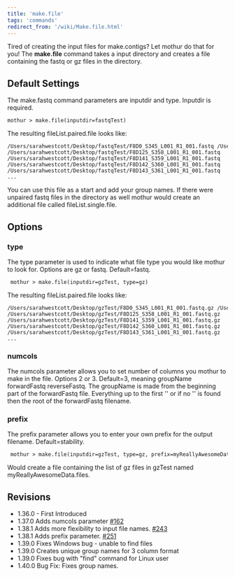 ```yaml
---
title: 'make.file'
tags: 'commands'
redirect_from: '/wiki/Make.file.html'
---
```

Tired of creating the input files for make.contigs? Let mothur do that
for you! The **make.file** command takes a input directory and creates a
file containing the fastq or gz files in the directory.


## Default Settings

The make.fastq command parameters are inputdir and type. Inputdir is
required.

    mothur > make.file(inputdir=fastqTest)

The resulting fileList.paired.file looks like:

    /Users/sarahwestcott/Desktop/fastqTest/F8D0_S345_L001_R1_001.fastq /Users/sarahwestcott/Desktop/fastqTest/F8D0_S345_L001_R2_001.fastq  
    /Users/sarahwestcott/Desktop/fastqTest/F8D125_S358_L001_R1_001.fastq   /Users/sarahwestcott/Desktop/fastqTest/F8D125_S358_L001_R2_001.fastq    
    /Users/sarahwestcott/Desktop/fastqTest/F8D141_S359_L001_R1_001.fastq   /Users/sarahwestcott/Desktop/fastqTest/F8D141_S359_L001_R2_001.fastq    
    /Users/sarahwestcott/Desktop/fastqTest/F8D142_S360_L001_R1_001.fastq   /Users/sarahwestcott/Desktop/fastqTest/F8D142_S360_L001_R2_001.fastq    
    /Users/sarahwestcott/Desktop/fastqTest/F8D143_S361_L001_R1_001.fastq   /Users/sarahwestcott/Desktop/fastqTest/F8D143_S361_L001_R2_001.fastq    
    ...

You can use this file as a start and add your group names. If there were
unpaired fastq files in the directory as well mothur would create an
additional file called fileList.single.file.

## Options

### type

The type parameter is used to indicate what file type you would like
mothur to look for. Options are gz or fastq. Default=fastq.

     mothur > make.file(inputdir=gzTest, type=gz)

The resulting fileList.paired.file looks like:

    /Users/sarahwestcott/Desktop/gzTest/F8D0_S345_L001_R1_001.fastq.gz /Users/sarahwestcott/Desktop/gzTest/F8D0_S345_L001_R2_001.fastq.gz  
    /Users/sarahwestcott/Desktop/gzTest/F8D125_S358_L001_R1_001.fastq.gz   /Users/sarahwestcott/Desktop/gzTest/F8D125_S358_L001_R2_001.fastq.gz    
    /Users/sarahwestcott/Desktop/gzTest/F8D141_S359_L001_R1_001.fastq.gz   /Users/sarahwestcott/Desktop/gzTest/F8D141_S359_L001_R2_001.fastq.gz    
    /Users/sarahwestcott/Desktop/gzTest/F8D142_S360_L001_R1_001.fastq.gz   /Users/sarahwestcott/Desktop/gzTest/F8D142_S360_L001_R2_001.fastq.gz    
    /Users/sarahwestcott/Desktop/gzTest/F8D143_S361_L001_R1_001.fastq.gz   /Users/sarahwestcott/Desktop/gzTest/F8D143_S361_L001_R2_001.fastq.gz    
    ...

### numcols

The numcols parameter allows you to set number of columns you mothur to
make in the file. Options 2 or 3. Default=3, meaning groupName
forwardFastq reverseFastq. The groupName is made from the beginning part
of the forwardFastq file. Everything up to the first '' or if no ''
is found then the root of the forwardFastq filename.

### prefix

The prefix parameter allows you to enter your own prefix for the output
filename. Default=stability.

     mothur > make.file(inputdir=gzTest, type=gz, prefix=myReallyAwesomeData)

Would create a file containing the list of gz files in gzTest named
myReallyAwesomeData.files.

## Revisions

-   1.36.0 - First Introduced
-   1.37.0 Adds numcols parameter
    [\#162](https://github.com/mothur/mothur/issues/162)
-   1.38.1 Adds more flexibility to input file names.
    [\#243](https://github.com/mothur/mothur/issues/243)
-   1.38.1 Adds prefix parameter.
    [\#251](https://github.com/mothur/mothur/issues/251)
-   1.39.0 Fixes Windows bug - unable to find files
-   1.39.0 Creates unique group names for 3 column format
-   1.39.0 Fixes bug with "find" command for Linux user
-   1.40.0 Bug Fix: Fixes group names.


